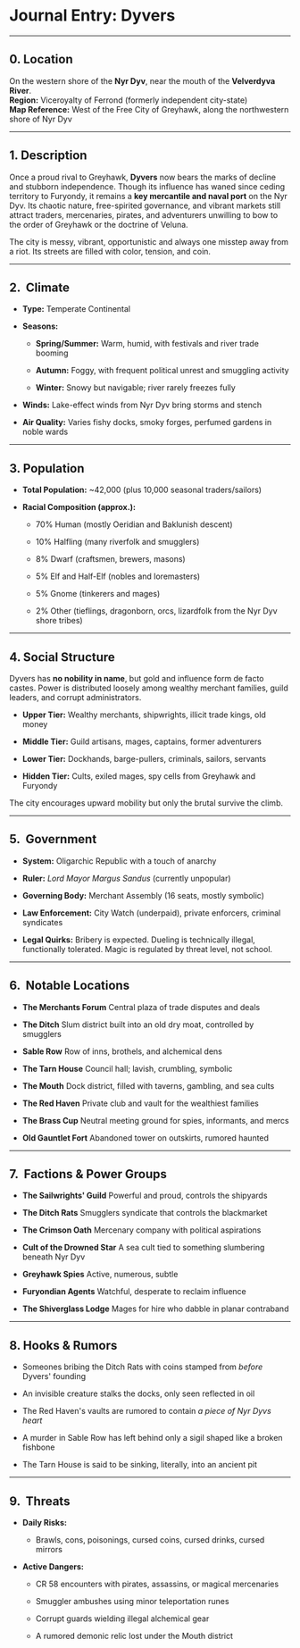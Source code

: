 #  Journal Entry: Dyvers

---

## 0.  Location

On the western shore of the **Nyr Dyv**, near the mouth of the **Velverdyva River**.  
**Region:** Viceroyalty of Ferrond (formerly independent city-state)  
**Map Reference:** West of the Free City of Greyhawk, along the northwestern shore of Nyr Dyv

---

## 1.  Description

Once a proud rival to Greyhawk, **Dyvers** now bears the marks of decline and stubborn independence. Though its influence has waned since ceding territory to Furyondy, it remains a **key mercantile and naval port** on the Nyr Dyv. Its chaotic nature, free-spirited governance, and vibrant markets still attract traders, mercenaries, pirates, and adventurers unwilling to bow to the order of Greyhawk or the doctrine of Veluna.

The city is messy, vibrant, opportunistic  and always one misstep away from a riot. Its streets are filled with color, tension, and coin.

---

## 2. ️ Climate

- **Type:** Temperate Continental
    
- **Seasons:**
    
    - **Spring/Summer:** Warm, humid, with festivals and river trade booming
        
    - **Autumn:** Foggy, with frequent political unrest and smuggling activity
        
    - **Winter:** Snowy but navigable; river rarely freezes fully
        
- **Winds:** Lake-effect winds from Nyr Dyv bring storms and stench
    
- **Air Quality:** Varies  fishy docks, smoky forges, perfumed gardens in noble wards
    

---

## 3.  Population

- **Total Population:** ~42,000 (plus 10,000 seasonal traders/sailors)
    
- **Racial Composition (approx.):**
    
    - 70% Human (mostly Oeridian and Baklunish descent)
        
    - 10% Halfling (many riverfolk and smugglers)
        
    - 8% Dwarf (craftsmen, brewers, masons)
        
    - 5% Elf and Half-Elf (nobles and loremasters)
        
    - 5% Gnome (tinkerers and mages)
        
    - 2% Other (tieflings, dragonborn, orcs, lizardfolk from the Nyr Dyv shore tribes)
        

---

## 4.  Social Structure

Dyvers has **no nobility in name**, but gold and influence form de facto castes. Power is distributed loosely among wealthy merchant families, guild leaders, and corrupt administrators.

- **Upper Tier:** Wealthy merchants, shipwrights, illicit trade kings, old money
    
- **Middle Tier:** Guild artisans, mages, captains, former adventurers
    
- **Lower Tier:** Dockhands, barge-pullers, criminals, sailors, servants
    
- **Hidden Tier:** Cults, exiled mages, spy cells from Greyhawk and Furyondy
    

The city encourages upward mobility  but only the brutal survive the climb.

---

## 5. ️ Government

- **System:** Oligarchic Republic with a touch of anarchy
    
- **Ruler:** _Lord Mayor Margus Sandus_ (currently unpopular)
    
- **Governing Body:** Merchant Assembly (16 seats, mostly symbolic)
    
- **Law Enforcement:** City Watch (underpaid), private enforcers, criminal syndicates
    
- **Legal Quirks:** Bribery is expected. Dueling is technically illegal, functionally tolerated. Magic is regulated by threat level, not school.
    

---

## 6. ️ Notable Locations

- **The Merchants Forum**  Central plaza of trade disputes and deals
    
- **The Ditch**  Slum district built into an old dry moat, controlled by smugglers
    
- **Sable Row**  Row of inns, brothels, and alchemical dens
    
- **The Tarn House**  Council hall; lavish, crumbling, symbolic
    
- **The Mouth**  Dock district, filled with taverns, gambling, and sea cults
    
- **The Red Haven**  Private club and vault for the wealthiest families
    
- **The Brass Cup**  Neutral meeting ground for spies, informants, and mercs
    
- **Old Gauntlet Fort**  Abandoned tower on outskirts, rumored haunted
    

---

## 7. ️ Factions & Power Groups

- **The Sailwrights' Guild**  Powerful and proud, controls the shipyards
    
- **The Ditch Rats**  Smugglers syndicate that controls the blackmarket
    
- **The Crimson Oath**  Mercenary company with political aspirations
    
- **Cult of the Drowned Star**  A sea cult tied to something slumbering beneath Nyr Dyv
    
- **Greyhawk Spies**  Active, numerous, subtle
    
- **Furyondian Agents**  Watchful, desperate to reclaim influence
    
- **The Shiverglass Lodge**  Mages for hire who dabble in planar contraband
    

---

## 8.  Hooks & Rumors

- Someones bribing the Ditch Rats with coins stamped from _before_ Dyvers' founding
    
- An invisible creature stalks the docks, only seen reflected in oil
    
- The Red Haven's vaults are rumored to contain _a piece of Nyr Dyvs heart_
    
- A murder in Sable Row has left behind only a sigil  shaped like a broken fishbone
    
- The Tarn House is said to be sinking, literally, into an ancient pit
    

---

## 9. ️ Threats

- **Daily Risks:**
    
    - Brawls, cons, poisonings, cursed coins, cursed drinks, cursed mirrors
        
- **Active Dangers:**
    
    - CR 58 encounters with pirates, assassins, or magical mercenaries
        
    - Smuggler ambushes using minor teleportation runes
        
    - Corrupt guards wielding illegal alchemical gear
        
    - A rumored demonic relic lost under the Mouth district

















